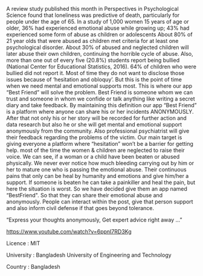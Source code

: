 A review study published this month in Perspectives in Psychological Science found that loneliness was predictive of death, particularly for people under the age of 65. In a study of 1,000 women 15 years of age or older, 36% had experienced emotional abuse while growing up; 43% had experienced some form of abuse as children or adolescents About 80% of 21 year olds that were abused as children met criteria for at least one psychological disorder. About 30% of abused and neglected children will later abuse their own children, continuing the horrible cycle of abuse. Also, more than one out of every five (20.8%) students report being bullied (National Center for Educational Statistics, 2016). 64% of children who were bullied did not report it. Most of time they do not want to disclose those issues because of ‘hesitation and obloquy’. But this is the point of time when we need mental and emotional supports most. This is where our app “Best Friend” will solve the problem. Best Friend is someone whom we can trust and someone in whom we confide or talk anything like writing a secret diary and take feedback. By maintaining this definition our app “Best Friend” is a platform where anyone can share his or her incidents ANONYMOUSLY. After that not only his or her story will be recorded for further action and data research but also he or she will get mental and emotional support anonymously from the community. Also professional psychiatrist will give their feedback regarding the problems of the victim. Our main target is giving everyone a platform where “hesitation” won’t be a barrier for getting help. most of the time the women & children are neglected to raise their voice. We can see, if a woman or a child have been beaten or abused physically. We never ever notice how much bleeding carrying out by him or her to mature one who is passing the emotional abuse. Their continuous pains that only can be heal by humanity and emotions and give him/her a support. If someone is beaten he can take a painkiller and heal the pain, but here the situation is worst. So we have decided give them an app named “BestFriend". So that they can share their emotional abuse and anonymously. People can interact within the post, give that person support and also inform civil defense if that goes beyond tolerance. 

“Express your thoughts anonymously, 
Get expert advice right away ...”

https://www.youtube.com/watch?v=6ppnI7RD3Kg


Licence : MIT

University : Bangladesh University of Engineering and Technology

Country : Bangladesh
